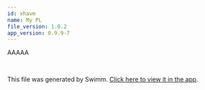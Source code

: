 ```yaml
---
id: xhavm
name: My PL
file_version: 1.0.2
app_version: 0.9.9-7
---
```


<!-- Intro - Do not remove this comment -->
AAAAA

<br/>

This file was generated by Swimm. [Click here to view it in the app](https://swimm-web-app.web.app/repos/ls4DA2fLasmQuEbT4ipw/playlists/xhavm).
